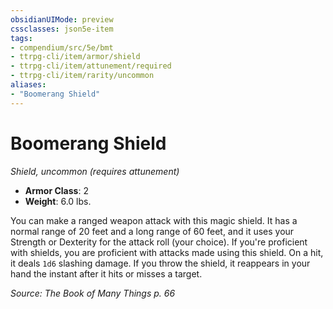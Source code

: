 ```yaml
---
obsidianUIMode: preview
cssclasses: json5e-item
tags:
- compendium/src/5e/bmt
- ttrpg-cli/item/armor/shield
- ttrpg-cli/item/attunement/required
- ttrpg-cli/item/rarity/uncommon
aliases: 
- "Boomerang Shield"
---
```

# Boomerang Shield
*Shield, uncommon (requires attunement)*  

- **Armor Class**: 2
- **Weight**: 6.0 lbs.

You can make a ranged weapon attack with this magic shield. It has a normal range of 20 feet and a long range of 60 feet, and it uses your Strength or Dexterity for the attack roll (your choice). If you're proficient with shields, you are proficient with attacks made using this shield. On a hit, it deals `1d6` slashing damage. If you throw the shield, it reappears in your hand the instant after it hits or misses a target.

*Source: The Book of Many Things p. 66*